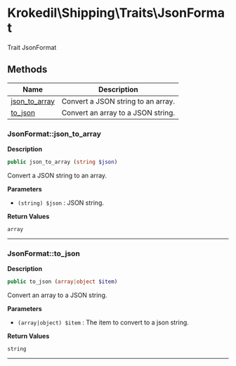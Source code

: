 # Krokedil\Shipping\Traits\JsonFormat  

Trait JsonFormat





## Methods

| Name | Description |
|------|-------------|
|[json_to_array](#jsonformatjson_to_array)|Convert a JSON string to an array.|
|[to_json](#jsonformatto_json)|Convert an array to a JSON string.|




### JsonFormat::json_to_array  

**Description**

```php
public json_to_array (string $json)
```

Convert a JSON string to an array. 

 

**Parameters**

* `(string) $json`
: JSON string.  

**Return Values**

`array`




<hr />


### JsonFormat::to_json  

**Description**

```php
public to_json (array|object $item)
```

Convert an array to a JSON string. 

 

**Parameters**

* `(array|object) $item`
: The item to convert to a json string.  

**Return Values**

`string`




<hr />

